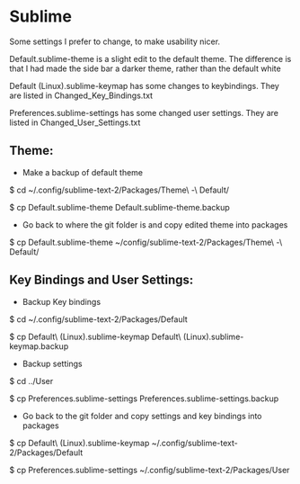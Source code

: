 Sublime
=======

Some settings I prefer to change, to make usability nicer.

Default.sublime-theme is a slight edit to the default theme. The difference
is that I had made the side bar a darker theme, rather than the default white

Default (Linux).sublime-keymap has some changes to keybindings. They are listed
in Changed_Key_Bindings.txt

Preferences.sublime-settings has some changed user settings. They are listed in
Changed_User_Settings.txt


Theme:
--------
- Make a backup of default theme

$ cd ~/.config/sublime-text-2/Packages/Theme\ -\ Default/

$ cp Default.sublime-theme Default.sublime-theme.backup


- Go back to where the git folder is and copy edited theme into packages

$ cp Default.sublime-theme ~/config/sublime-text-2/Packages/Theme\ -\ Default/


Key Bindings and User Settings:
--------------------------------
- Backup Key bindings

$ cd ~/.config/sublime-text-2/Packages/Default

$ cp Default\ \(Linux\).sublime-keymap Default\ \(Linux\).sublime-keymap.backup

- Backup settings

$ cd ../User

$ cp Preferences.sublime-settings Preferences.sublime-settings.backup


- Go back to the git folder and copy settings and key bindings into packages

$ cp Default\ \(Linux\).sublime-keymap ~/.config/sublime-text-2/Packages/Default

$ cp Preferences.sublime-settings ~/.config/sublime-text-2/Packages/User